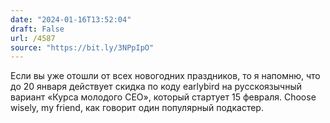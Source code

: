 ```yaml
---
date: "2024-01-16T13:52:04"
draft: False
url: /4587
source: "https://bit.ly/3NPpIpO"
---
```


Если вы уже отошли от всех новогодних праздников, то я напомню, что до 20 января действует скидка по коду earlybird на русскоязычный вариант «Курса молодого CEO», который стартует 15 февраля. Choose wisely, my friend, как говорит один популярный подкастер.
